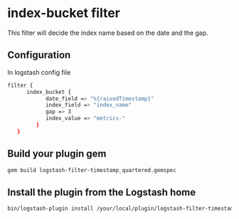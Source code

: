 # index-bucket filter

This filter will decide the index name based on the date and the gap.

## Configuration
In logstash config file
```sh
filter {
      index_bucket {
  			date_field => "%{raisedTimestamp}"
  			index_field => "index_name"
  			gap => 3
  			index_value => "metrics-"
    	 }
   }
```

## Build your plugin gem
```sh
gem build logstash-filter-timestamp_quartered.gemspec
```

## Install the plugin from the Logstash home
```sh
bin/logstash-plugin install /your/local/plugin/logstash-filter-timestamp_quartered-0.1.0.gem
```